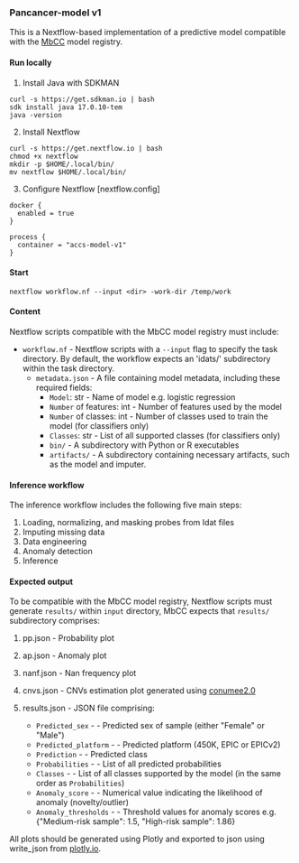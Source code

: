 ### Pancancer-model v1
This is a Nextflow-based implementation of a predictive model compatible with the [MbCC](https://mbcc.pum.edu.pl/) model registry.

#### Run locally

1. Install Java with SDKMAN
```
curl -s https://get.sdkman.io | bash
sdk install java 17.0.10-tem
java -version
```

2. Install Nextflow

```
curl -s https://get.nextflow.io | bash
chmod +x nextflow
mkdir -p $HOME/.local/bin/
mv nextflow $HOME/.local/bin/
```

3. Configure Nextflow [nextflow.config]

```
docker {
  enabled = true
}

process {
  container = "accs-model-v1"
}
```

#### Start
```
nextflow workflow.nf --input <dir> -work-dir /temp/work
```

#### Content
Nextflow scripts compatible with the MbCC model registry must include:

- `workflow.nf` - Nextflow scripts with a `--input` flag to specify the task directory. 
By default, the workflow expects an 'idats/' subdirectory within the task directory.
  - `metadata.json` - A file containing model metadata, including these required fields: 
    - `Model`: str - Name of model e.g. logistic regression
    - `Number` of features: int - Number of features used by the model
    - `Number` of classes: int - Number of classes used to train the model (for classifiers only)
    - `Classes`: str - List of all supported classes (for classifiers only)
    - `bin/` - A subdirectory with Python or R executables
    - `artifacts/` - A subdirectory containing necessary artifacts, such as the model and imputer.


#### Inference workflow
The inference workflow includes the following five main steps:
1. Loading, normalizing, and masking probes from Idat files
2. Imputing missing data
3. Data engineering 
4. Anomaly detection 
5. Inference


#### Expected output
To be compatible with the MbCC model registry, Nextflow scripts must generate `results/` within `input` directory, MbCC expects
that `results/` subdirectory comprises:
1. pp.json - Probability plot
2. ap.json - Anomaly plot
3. nanf.json - Nan frequency plot 
4. cnvs.json - CNVs estimation plot generated using [conumee2.0](https://github.com/hovestadtlab/conumee2)
5. results.json - JSON file comprising:

   - `Predicted_sex` - <str> - Predicted sex of sample (either "Female" or "Male")
   - `Predicted_platform` - <str> - Predicted platform (450K, EPIC or EPICv2)
   - `Prediction` - <str> - Predicted class
   - `Probabilities` - <list> - List of all predicted probabilities 
   - `Classes` - <list> - List of all classes supported by the model (in the same order as `Probabilities`)
   - `Anomaly_score` - <float> - Numerical value indicating the likelihood of anomaly (novelty/outlier) 
   - `Anomaly_thresholds` - <dict> - Threshold values for anomaly scores e.g. {"Medium-risk sample": 1.5, "High-risk sample": 1.86}

All plots should be generated using Plotly and exported to json using write_json from [plotly.io](https://plotly.com/python-api-reference/generated/plotly.io.html).